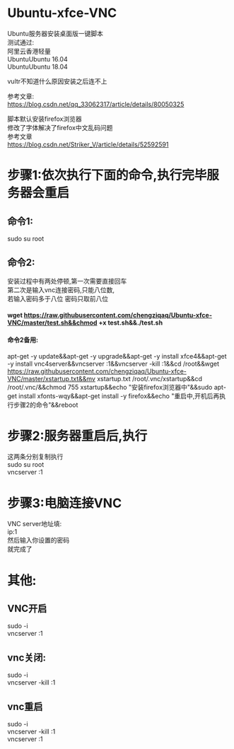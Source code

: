 # Ubuntu-xfce-VNC
Ubuntu服务器安装桌面版一键脚本   
测试通过:  
阿里云香港轻量  
UbuntuUbuntu 16.04  
UbuntuUbuntu 18.04  

vultr不知道什么原因安装之后连不上  

参考文章:   
https://blog.csdn.net/qq_33062317/article/details/80050325  
   
脚本默认安装firefox浏览器    
修改了字体解决了firefox中文乱码问题  
参考文章  
https://blog.csdn.net/Striker_V/article/details/52592591  

# 步骤1:依次执行下面的命令,执行完毕服务器会重启

## 命令1: 

sudo su root  

## 命令2:
安装过程中有两处停顿,第一次需要直接回车   
第二次是输入vnc连接密码,只能八位数,  
若输入密码多于八位 密码只取前八位  
#### wget https://raw.githubusercontent.com/chengziqaq/Ubuntu-xfce-VNC/master/test.sh&&chmod +x test.sh&&./test.sh
#### 命令2备用:

apt-get -y update&&apt-get -y upgrade&&apt-get -y install xfce4&&apt-get -y install vnc4server&&vncserver :1&&vncserver -kill :1&&cd /root&&wget https://raw.githubusercontent.com/chengziqaq/Ubuntu-xfce-VNC/master/xstartup.txt&&mv xstartup.txt /root/.vnc/xstartup&&cd /root/.vnc/&&chmod 755 xstartup&&echo "安装firefox浏览器中"&&sudo apt-get install xfonts-wqy&&apt-get install -y firefox&&echo "重启中,开机后再执行步骤2的命令"&&reboot

# 步骤2:服务器重启后,执行  
这两条分别复制执行   
sudo su root   
vncserver :1    



# 步骤3:电脑连接VNC 

VNC server地址填:   
ip:1  
然后输入你设置的密码  
就完成了


# 其他:  

## VNC开启  
sudo -i    
vncserver :1  
## vnc关闭:    
sudo -i   
vncserver -kill :1

## vnc重启
sudo -i   
vncserver -kill :1   
vncserver :1


